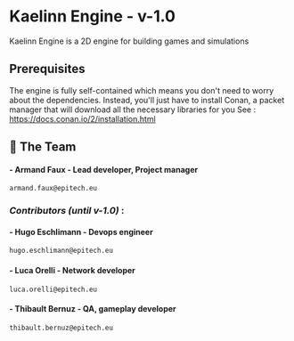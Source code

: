 # Kaelinn Engine - v-1.0
Kaelinn Engine is a 2D engine for building games and simulations

## Prerequisites
The engine is fully self-contained which means you don't need to worry about the dependencies.
Instead, you'll just have to install Conan, a packet manager that will download all the necessary libraries for you
See : https://docs.conan.io/2/installation.html

## 👥 The Team

#### - Armand Faux - Lead developer, Project manager
    armand.faux@epitech.eu

### *Contributors (until v-1.0)* :
#### - Hugo Eschlimann - Devops engineer
    hugo.eschlimann@epitech.eu
#### - Luca Orelli - Network developer
    luca.orelli@epitech.eu
#### - Thibault Bernuz - QA, gameplay developer
    thibault.bernuz@epitech.eu
